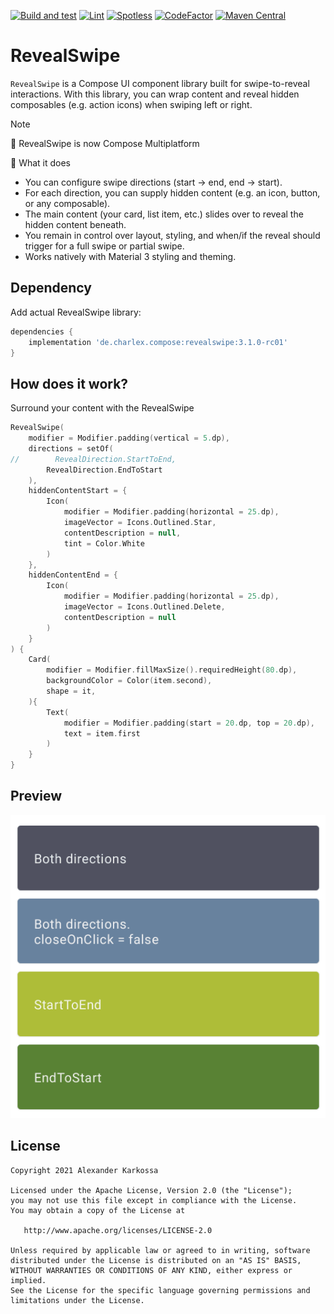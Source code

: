 <a href="https://github.com/ch4rl3x/RevealSwipe/actions?query=workflow%3ABuild and test"><img src="https://github.com/ch4rl3x/RevealSwipe/workflows/Build and test/badge.svg" alt="Build and test"></a>
<a href="https://github.com/ch4rl3x/RevealSwipe/actions?query=workflow%3ALint"><img src="https://github.com/ch4rl3x/RevealSwipe/workflows/Lint/badge.svg" alt="Lint"></a>
<a href="https://github.com/ch4rl3x/RevealSwipe/actions?query=workflow%3ASpotless"><img src="https://github.com/ch4rl3x/RevealSwipe/workflows/Spotless/badge.svg" alt="Spotless"></a>
<a href="https://www.codefactor.io/repository/github/ch4rl3x/RevealSwipe"><img src="https://www.codefactor.io/repository/github/ch4rl3x/RevealSwipe/badge" alt="CodeFactor" /></a>
<a href="https://repo1.maven.org/maven2/de/charlex/compose/revealswipe/"><img src="https://img.shields.io/maven-central/v/de.charlex.compose/revealswipe" alt="Maven Central" /></a>

# RevealSwipe

`RevealSwipe` is a Compose UI component library built for swipe-to-reveal interactions. With this library, you can wrap content and reveal hidden composables (e.g. action icons) when swiping left or right.

> [!NOTE]  
> 🚀 RevealSwipe is now Compose Multiplatform

🧩 What it does

* You can configure swipe directions (start → end, end → start).
* For each direction, you can supply hidden content (e.g. an icon, button, or any composable).
* The main content (your card, list item, etc.) slides over to reveal the hidden content beneath.
* You remain in control over layout, styling, and when/if the reveal should trigger for a full swipe or partial swipe.
* Works natively with Material 3 styling and theming.


## Dependency

Add actual RevealSwipe library:

```groovy
dependencies {
    implementation 'de.charlex.compose:revealswipe:3.1.0-rc01'
}
```

## How does it work?

Surround your content with the RevealSwipe

```kotlin
RevealSwipe(
    modifier = Modifier.padding(vertical = 5.dp),
    directions = setOf(
//        RevealDirection.StartToEnd,
        RevealDirection.EndToStart
    ),
    hiddenContentStart = {
        Icon(
            modifier = Modifier.padding(horizontal = 25.dp),
            imageVector = Icons.Outlined.Star,
            contentDescription = null,
            tint = Color.White
        )
    },
    hiddenContentEnd = {
        Icon(
            modifier = Modifier.padding(horizontal = 25.dp),
            imageVector = Icons.Outlined.Delete,
            contentDescription = null
        )
    }
) {
    Card(
        modifier = Modifier.fillMaxSize().requiredHeight(80.dp),
        backgroundColor = Color(item.second),
        shape = it,
    ){
        Text(
            modifier = Modifier.padding(start = 20.dp, top = 20.dp),
            text = item.first
        )
    }
}
```

## Preview

![RevealSwipe](https://github.com/ch4rl3x/RevealSwipe/blob/main/art/revealswipe.gif)


License
--------

    Copyright 2021 Alexander Karkossa

    Licensed under the Apache License, Version 2.0 (the "License");
    you may not use this file except in compliance with the License.
    You may obtain a copy of the License at

       http://www.apache.org/licenses/LICENSE-2.0

    Unless required by applicable law or agreed to in writing, software
    distributed under the License is distributed on an "AS IS" BASIS,
    WITHOUT WARRANTIES OR CONDITIONS OF ANY KIND, either express or implied.
    See the License for the specific language governing permissions and
    limitations under the License.
